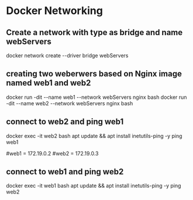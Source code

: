 # Docker Networking

## Create a network with type as bridge and name webServers
docker network create --driver bridge webServers

## creating two weberwers based on Nginx image named web1 and web2
docker run -dit --name web1 --network webServers nginx bash
docker run -dit --name web2 --network webServers nginx bash

## connect to web2 and ping web1
docker exec -it web2 bash
apt update && apt install inetutils-ping -y
ping web1

#web1 = 172.19.0.2
#web2 = 172.19.0.3


## connect to web1 and ping web2
docker exec -it web1 bash
apt update && apt install inetutils-ping -y
ping web2
